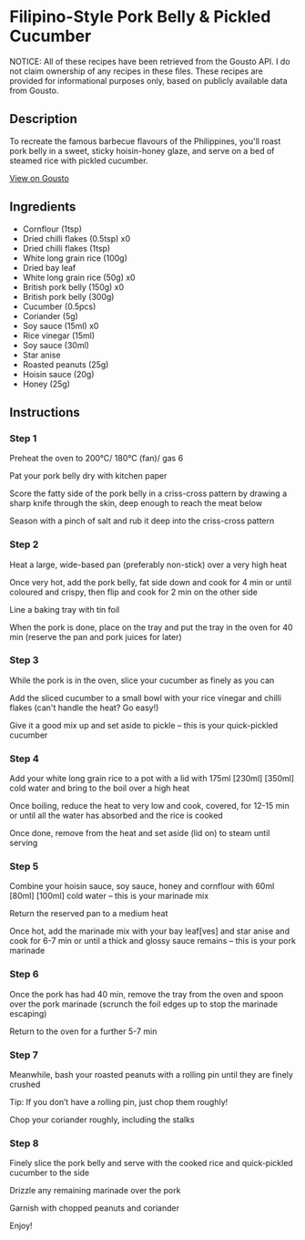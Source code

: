 # Filipino-Style Pork Belly & Pickled Cucumber

NOTICE: All of these recipes have been retrieved from the Gousto API. I do not claim ownership of any recipes in these files. These recipes are provided for informational purposes only, based on publicly available data from Gousto.

## Description

To recreate the famous barbecue flavours of the Philippines, you'll roast pork belly in a sweet, sticky hoisin-honey glaze, and serve on a bed of steamed rice with pickled cucumber.

[View on Gousto](https://www.gousto.co.uk/recipes/cookbook/filipino-style-pork-belly-pickled-cucumber)

## Ingredients

- Cornflour (1tsp)
- Dried chilli flakes (0.5tsp) x0
- Dried chilli flakes (1tsp)
- White long grain rice (100g)
- Dried bay leaf
- White long grain rice (50g) x0
- British pork belly (150g) x0
- British pork belly (300g)
- Cucumber (0.5pcs)
- Coriander (5g)
- Soy sauce (15ml) x0
- Rice vinegar (15ml)
- Soy sauce (30ml)
- Star anise
- Roasted peanuts (25g)
- Hoisin sauce (20g)
- Honey (25g)

## Instructions


### Step 1

Preheat the oven to 200°C/ 180°C (fan)/ gas 6

Pat your pork belly dry with kitchen paper

Score the fatty side of the pork belly in a criss-cross pattern by drawing a sharp knife through the skin, deep enough to reach the meat below

Season with a pinch of salt and rub it deep into the criss-cross pattern


### Step 2

Heat a large, wide-based pan (preferably non-stick) over a very high heat

Once very hot, add the pork belly, fat side down and cook for 4 min or until coloured and crispy, then flip and cook for 2 min on the other side

Line a baking tray with tin foil

When the pork is done, place on the tray and put the tray in the oven for 40 min (reserve the pan and pork juices for later)


### Step 3

While the pork is in the oven, slice your cucumber as finely as you can

Add the sliced cucumber to a small bowl with your rice vinegar and chilli flakes (can't handle the heat? Go easy!)

Give it a good mix up and set aside to pickle – this is your quick-pickled cucumber


### Step 4

Add your white long grain rice to a pot with a lid with 175ml <span class="text-purple">[230ml]</span> <span class="text-danger">[350ml]</span> cold water and bring to the boil over a high heat

Once boiling, reduce the heat to very low and cook, covered, for 12-15 min or until all the water has absorbed and the rice is cooked

Once done, remove from the heat and set aside (lid on) to steam until serving


### Step 5

Combine your hoisin sauce, soy sauce, honey and cornflour with 60ml <span class="text-purple">[80ml]</span> <span class="text-danger">[100ml]</span> cold water – this is your marinade mix

Return the reserved pan to a medium heat

Once hot, add the marinade mix with your bay leaf[ves] and star anise and cook for 6-7 min or until a thick and glossy sauce remains – this is your pork marinade


### Step 6

Once the pork has had 40 min, remove the tray from the oven and spoon over the pork marinade (scrunch the foil edges up to stop the marinade escaping)

Return to the oven for a further 5-7 min


### Step 7

Meanwhile, bash your roasted peanuts with a rolling pin until they are finely crushed

Tip: If you don’t have a rolling pin, just chop them roughly!

Chop your coriander roughly, including the stalks

### Step 8

Finely slice the pork belly and serve with the cooked rice and quick-pickled cucumber to the side

Drizzle any remaining marinade over the pork

Garnish with chopped peanuts and coriander

Enjoy!

